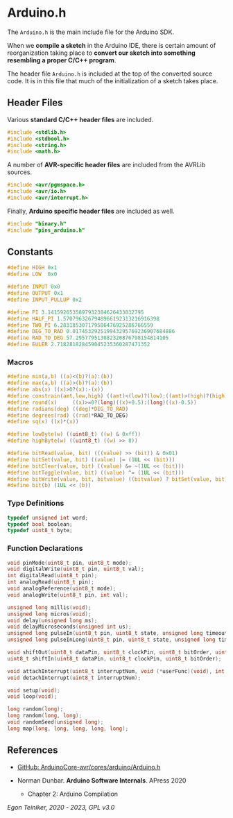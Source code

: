 # Arduino.h

The `Arduino.h` is the main include file for the Arduino SDK.

When we **compile a sketch** in the Arduino IDE, there is certain amount of reorganization taking place to
**convert our sketch into something resembling a proper C/C++ program**.

The header file `Arduino.h` is included at the top of the converted source code.
It is in this file that much of the initialization of a sketch takes place.

## Header Files

Various **standard C/C++ header files** are included.

```C
#include <stdlib.h>
#include <stdbool.h>
#include <string.h>
#include <math.h>
```

A number of **AVR-specific header files** are included from the AVRLib sources.

```C
#include <avr/pgmspace.h>
#include <avr/io.h>
#include <avr/interrupt.h>
```

Finally, **Arduino specific header files** are included as well.

```C
#include "binary.h"
#include "pins_arduino.h"
```

## Constants
```C
#define HIGH 0x1
#define LOW  0x0

#define INPUT 0x0
#define OUTPUT 0x1
#define INPUT_PULLUP 0x2

#define PI 3.1415926535897932384626433832795
#define HALF_PI 1.5707963267948966192313216916398
#define TWO_PI 6.283185307179586476925286766559
#define DEG_TO_RAD 0.017453292519943295769236907684886
#define RAD_TO_DEG 57.295779513082320876798154814105
#define EULER 2.718281828459045235360287471352
```

### Macros

```C
#define min(a,b) ((a)<(b)?(a):(b))
#define max(a,b) ((a)>(b)?(a):(b))
#define abs(x) ((x)>0?(x):-(x))
#define constrain(amt,low,high) ((amt)<(low)?(low):((amt)>(high)?(high):(amt)))
#define round(x)     ((x)>=0?(long)((x)+0.5):(long)((x)-0.5))
#define radians(deg) ((deg)*DEG_TO_RAD)
#define degrees(rad) ((rad)*RAD_TO_DEG)
#define sq(x) ((x)*(x))
```


```C
#define lowByte(w) ((uint8_t) ((w) & 0xff))
#define highByte(w) ((uint8_t) ((w) >> 8))

#define bitRead(value, bit) (((value) >> (bit)) & 0x01)
#define bitSet(value, bit) ((value) |= (1UL << (bit)))
#define bitClear(value, bit) ((value) &= ~(1UL << (bit)))
#define bitToggle(value, bit) ((value) ^= (1UL << (bit)))
#define bitWrite(value, bit, bitvalue) ((bitvalue) ? bitSet(value, bit) : bitClear(value, bit))
#define bit(b) (1UL << (b))
```

### Type Definitions

```C
typedef unsigned int word;
typedef bool boolean;
typedef uint8_t byte;
```

### Function Declarations

```C
void pinMode(uint8_t pin, uint8_t mode);
void digitalWrite(uint8_t pin, uint8_t val);
int digitalRead(uint8_t pin);
int analogRead(uint8_t pin);
void analogReference(uint8_t mode);
void analogWrite(uint8_t pin, int val);

unsigned long millis(void);
unsigned long micros(void);
void delay(unsigned long ms);
void delayMicroseconds(unsigned int us);
unsigned long pulseIn(uint8_t pin, uint8_t state, unsigned long timeout);
unsigned long pulseInLong(uint8_t pin, uint8_t state, unsigned long timeout);

void shiftOut(uint8_t dataPin, uint8_t clockPin, uint8_t bitOrder, uint8_t val);
uint8_t shiftIn(uint8_t dataPin, uint8_t clockPin, uint8_t bitOrder);

void attachInterrupt(uint8_t interruptNum, void (*userFunc)(void), int mode);
void detachInterrupt(uint8_t interruptNum);

void setup(void);
void loop(void);
```


```C
long random(long);
long random(long, long);
void randomSeed(unsigned long);
long map(long, long, long, long, long);
```

## References
* [GitHub: ArduinoCore-avr/cores/arduino/Arduino.h](https://github.com/arduino/ArduinoCore-avr/blob/master/cores/arduino/Arduino.h)

* Norman Dunbar. **Arduino Software Internals**. APress 2020
    * Chapter 2: Arduino Compilation


*Egon Teiniker, 2020 - 2023, GPL v3.0*     